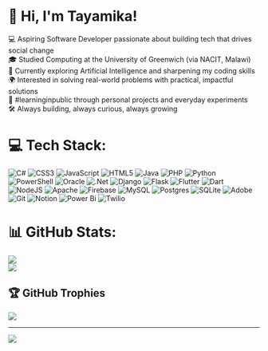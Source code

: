 <!--## 👋 Hi, I'm Tayamika!

💻 Aspiring Software Developer passionate about building tech that drives social change<br/>
🎓 Studied Computing at the University of Greenwich (via NACIT, Malawi)<br/>
🤖 Currently exploring Artificial Intelligence and sharpening my coding skills<br/>
🌍 Interested in solving real-world problems with practical, impactful solutions<br/>
🌱 #learninginpublic through personal projects and everyday experiments<br/>
🛠️ Always building, always curious, always growing<br/>

![Taya's GitHub stats](https://github-readme-stats.vercel.app/api?username=Taya2125&show_icons=true)-->

#  👋 Hi, I'm Tayamika!
💻 Aspiring Software Developer passionate about building tech that drives social change<br>🎓 Studied Computing at the University of Greenwich (via NACIT, Malawi)<br>🤖 Currently exploring Artificial Intelligence and sharpening my coding skills<br>🌍 Interested in solving real-world problems with practical, impactful solutions<br>🌱 #learninginpublic through personal projects and everyday experiments<br>🛠️ Always building, always curious, always growing


# 💻 Tech Stack:
![C#](https://img.shields.io/badge/c%23-%23239120.svg?style=flat-square&logo=csharp&logoColor=white) ![CSS3](https://img.shields.io/badge/css3-%231572B6.svg?style=flat-square&logo=css3&logoColor=white) ![JavaScript](https://img.shields.io/badge/javascript-%23323330.svg?style=flat-square&logo=javascript&logoColor=%23F7DF1E) ![HTML5](https://img.shields.io/badge/html5-%23E34F26.svg?style=flat-square&logo=html5&logoColor=white) ![Java](https://img.shields.io/badge/java-%23ED8B00.svg?style=flat-square&logo=openjdk&logoColor=white) ![PHP](https://img.shields.io/badge/php-%23777BB4.svg?style=flat-square&logo=php&logoColor=white) ![Python](https://img.shields.io/badge/python-3670A0?style=flat-square&logo=python&logoColor=ffdd54) ![PowerShell](https://img.shields.io/badge/PowerShell-%235391FE.svg?style=flat-square&logo=powershell&logoColor=white) ![Oracle](https://img.shields.io/badge/Oracle-F80000?style=flat-square&logo=oracle&logoColor=white) ![.Net](https://img.shields.io/badge/.NET-5C2D91?style=flat-square&logo=.net&logoColor=white) ![Django](https://img.shields.io/badge/django-%23092E20.svg?style=flat-square&logo=django&logoColor=white) ![Flask](https://img.shields.io/badge/flask-%23000.svg?style=flat-square&logo=flask&logoColor=white) ![Flutter](https://img.shields.io/badge/Flutter-%2302569B.svg?style=flat-square&logo=Flutter&logoColor=white) ![Dart](https://img.shields.io/badge/dart-%230175C2.svg?style=flat-square&logo=dart&logoColor=white) ![NodeJS](https://img.shields.io/badge/node.js-6DA55F?style=flat-square&logo=node.js&logoColor=white) ![Apache](https://img.shields.io/badge/apache-%23D42029.svg?style=flat-square&logo=apache&logoColor=white) ![Firebase](https://img.shields.io/badge/firebase-a08021?style=flat-square&logo=firebase&logoColor=ffcd34) ![MySQL](https://img.shields.io/badge/mysql-4479A1.svg?style=flat-square&logo=mysql&logoColor=white) ![Postgres](https://img.shields.io/badge/postgres-%23316192.svg?style=flat-square&logo=postgresql&logoColor=white) ![SQLite](https://img.shields.io/badge/sqlite-%2307405e.svg?style=flat-square&logo=sqlite&logoColor=white) ![Adobe](https://img.shields.io/badge/adobe-%23FF0000.svg?style=flat-square&logo=adobe&logoColor=white) ![Git](https://img.shields.io/badge/git-%23F05033.svg?style=flat-square&logo=git&logoColor=white) ![Notion](https://img.shields.io/badge/Notion-%23000000.svg?style=flat-square&logo=notion&logoColor=white) ![Power Bi](https://img.shields.io/badge/power_bi-F2C811?style=flat-square&logo=powerbi&logoColor=black) ![Twilio](https://img.shields.io/badge/Twilio-F22F46?style=flat-square&logo=Twilio&logoColor=white)
# 📊 GitHub Stats:
![](https://nirzak-streak-stats.vercel.app/?user=Taya2125&theme=shadow_blue&hide_border=false)<br/>
![](https://github-readme-stats.vercel.app/api/top-langs/?username=Taya2125&theme=shadow_blue&hide_border=false&include_all_commits=false&count_private=false&layout=compact)

## 🏆 GitHub Trophies
![](https://github-profile-trophy.vercel.app/?username=Taya2125&theme=radical&no-frame=false&no-bg=true&margin-w=4)

---
[![](https://visitcount.itsvg.in/api?id=Taya2125&icon=6&color=2)](https://visitcount.itsvg.in)

<!-- Proudly created with GPRM ( https://gprm.itsvg.in ) -->
